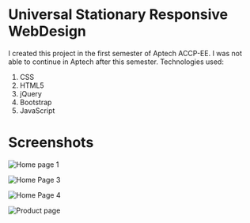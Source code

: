 # Universal Stationary Responsive WebDesign

I created this project in the first semester of Aptech ACCP-EE. 
I was not able to continue in Aptech after this semester.
Technologies used:
1. CSS
2. HTML5
3. jQuery
4. Bootstrap
5. JavaScript

# Screenshots
![Home page 1](https://raw.githubusercontent.com/abuzarrasool/UniversalStationaryWebDesignProject/master/screenshots/1.PNG)

![Home Page 3](https://raw.githubusercontent.com/abuzarrasool/UniversalStationaryWebDesignProject/master/screenshots/3.jpg)

![Home Page 4](https://raw.githubusercontent.com/abuzarrasool/UniversalStationaryWebDesignProject/master/screenshots/2.jpg)

![Product page](https://raw.githubusercontent.com/abuzarrasool/UniversalStationaryWebDesignProject/master/screenshots/4.jpg)
